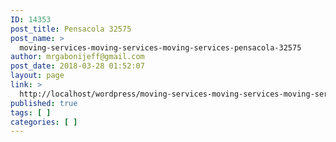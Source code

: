 ```yaml
---
ID: 14353
post_title: Pensacola 32575
post_name: >
  moving-services-moving-services-moving-services-pensacola-32575
author: mrgabonijeff@gmail.com
post_date: 2018-03-28 01:52:07
layout: page
link: >
  http://localhost/wordpress/moving-services-moving-services-moving-services-pensacola-32575/
published: true
tags: [ ]
categories: [ ]
---
```

